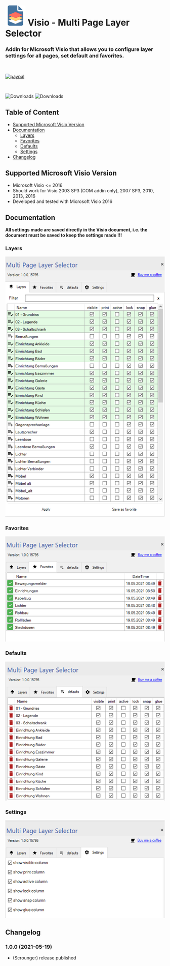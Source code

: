 <h1>
	<img src="src/addin/Resources/img_mpls_64.png" />
	Visio - Multi Page Layer Selector    
</h1>
<h3>Addin for Microsoft Visio that allows you to configure layer settings for all pages, set default and favorites.</h3>

<br>

[![paypal](https://www.paypalobjects.com/en_US/i/btn/btn_donateCC_LG.gif)](https://www.paypal.com/cgi-bin/webscr?cmd=_s-xclick&hosted_button_id=VWAXSTS634G88&source=url)

<br>

![Downloads](https://img.shields.io/github/downloads/Scrounger/visio-multi-page-layer-selector/total)
![Downloads](https://img.shields.io/github/downloads/Scrounger/visio-multi-page-layer-selector/latest/total)


<!-- omit in toc -->
## Table of Content
- [Supported Microsoft Visio Version](#supported-microsoft-visio-version)
- [Documentation](#documentation)
  - [Layers](#layers)
  - [Favorites](#favorites)
  - [Defaults](#defaults)
  - [Settings](#settings)
- [Changelog](#changelog)

## Supported Microsoft Visio Version
* Microsoft Visio <= 2016
* Should work for Visio 2003 SP3 (COM addin only), 2007 SP3, 2010, 2013, 2016
* Developed and tested with Microsoft Visio 2016

## Documentation

**All settings made are saved directly in the Visio document, i.e. the document must be saved to keep the settings made !!!**

### Layers
![Logo](doc/img/layers.png)

### Favorites
![Logo](doc/img/favorites.png)

### Defaults
![Logo](doc/img/defaults.png)

### Settings
![Logo](doc/img/settings.png)


## Changelog

<!--
    Placeholder for the next version (at the beginning of the line):
    ### __WORK IN PROGRESS__
-->

<!-- omit in toc -->
### 1.0.0 (2021-05-19)
* (Scrounger) release published
